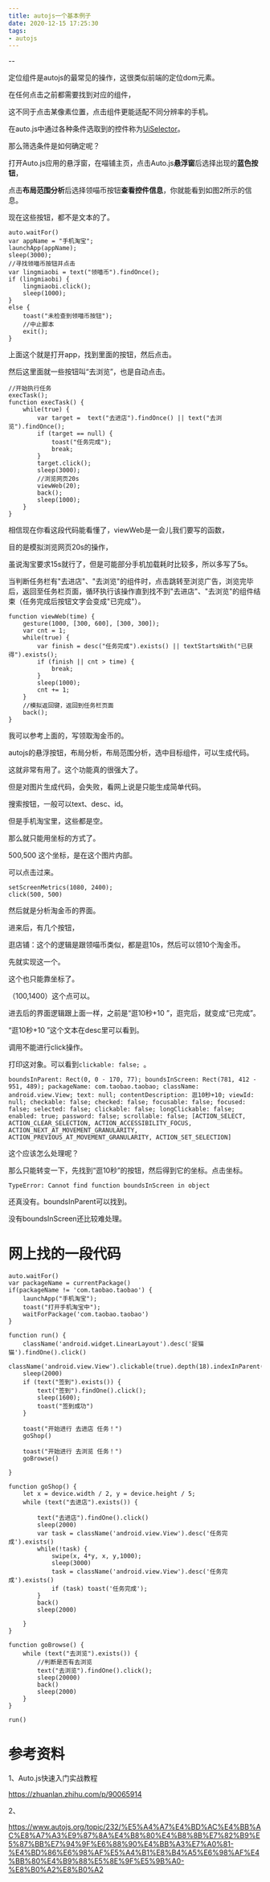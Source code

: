```yaml
---
title: autojs一个基本例子
date: 2020-12-15 17:25:30
tags:
- autojs
---
```


--



定位组件是autojs的最常见的操作，这很类似前端的定位dom元素。

在任何点击之前都需要找到对应的组件，

这不同于点击某像素位置，点击组件更能适配不同分辨率的手机。

在auto.js中通过各种条件选取到的控件称为[UiSelector](https://link.zhihu.com/?target=https%3A//hyb1996.github.io/AutoJs-Docs/%23/widgetsBasedAutomation%3Fid%3Duiselector)。

那么筛选条件是如何确定呢？

打开Auto.js应用的悬浮窗，在喵铺主页，点击Auto.js**悬浮窗**后选择出现的**蓝色按钮**，

点击**布局范围分析**后选择领喵币按钮**查看控件信息**，你就能看到如图2所示的信息。

现在这些按钮，都不是文本的了。

```
auto.waitFor()
var appName = "手机淘宝";
launchApp(appName);
sleep(3000);
//寻找领喵币按钮并点击
var lingmiaobi = text("领喵币").findOnce();
if (lingmiaobi) {
    lingmiaobi.click();
    sleep(1000);
}
else {
    toast("未检查到领喵币按钮");
    //中止脚本
    exit();
}
```

上面这个就是打开app，找到里面的按钮，然后点击。

然后这里面就一些按钮叫“去浏览”，也是自动点击。

```
//开始执行任务
execTask();
function execTask() {
    while(true) {
        var target =  text("去进店").findOnce() || text("去浏览").findOnce();
        if (target == null) {
            toast("任务完成");
            break;
        }
        target.click();
        sleep(3000);
        //浏览网页20s
        viewWeb(20);
        back();
        sleep(1000);
    }
}
```

相信现在你看这段代码能看懂了，viewWeb是一会儿我们要写的函数，

目的是模拟浏览网页20s的操作，

虽说淘宝要求15s就行了，但是可能部分手机加载耗时比较多，所以多写了5s。

当判断任务栏有"去进店"、"去浏览"的组件时，点击跳转至浏览广告，浏览完毕后，返回至任务栏页面，循环执行该操作直到找不到"去进店"、"去浏览"的组件结束（任务完成后按钮文字会变成"已完成"）。

```
function viewWeb(time) {
    gesture(1000, [300, 600], [300, 300]);
    var cnt = 1;
    while(true) {
        var finish = desc("任务完成").exists() || textStartsWith("已获得").exists();
        if (finish || cnt > time) {
            break;
        }
        sleep(1000);
        cnt += 1;
    }
    //模拟返回键，返回到任务栏页面
    back();
}
```

我可以参考上面的，写领取淘金币的。



autojs的悬浮按钮，布局分析，布局范围分析，选中目标组件，可以生成代码。

这就非常有用了。这个功能真的很强大了。

但是对图片生成代码，会失败，看网上说是只能生成简单代码。



搜索按钮，一般可以text、desc、id。

但是手机淘宝里，这些都是空。

那么就只能用坐标的方式了。

500,500 这个坐标，是在这个图片内部。

可以点击过来。

```
setScreenMetrics(1080, 2400);
click(500, 500)
```

然后就是分析淘金币的界面。

进来后，有几个按钮，

逛店铺：这个的逻辑是跟领喵币类似，都是逛10s，然后可以领10个淘金币。

先就实现这一个。

这个也只能靠坐标了。

（100,1400）这个点可以。

进去后的界面逻辑跟上面一样，之前是“逛10秒+10 ”，逛完后，就变成“已完成”。

“逛10秒+10 ”这个文本在desc里可以看到。

调用不能进行click操作。

打印这对象。可以看到`clickable: false; `。

```
boundsInParent: Rect(0, 0 - 170, 77); boundsInScreen: Rect(781, 412 - 951, 489); packageName: com.taobao.taobao; className: android.view.View; text: null; contentDescription: 逛10秒+10; viewId: null; checkable: false; checked: false; focusable: false; focused: false; selected: false; clickable: false; longClickable: false; enabled: true; password: false; scrollable: false; [ACTION_SELECT, ACTION_CLEAR_SELECTION, ACTION_ACCESSIBILITY_FOCUS, ACTION_NEXT_AT_MOVEMENT_GRANULARITY, ACTION_PREVIOUS_AT_MOVEMENT_GRANULARITY, ACTION_SET_SELECTION]
```

这个应该怎么处理呢？

那么只能转变一下，先找到“逛10秒”的按钮，然后得到它的坐标。点击坐标。

```
TypeError: Cannot find function boundsInScreen in object
```

还真没有。boundsInParent可以找到。

没有boundsInScreen还比较难处理。

# 网上找的一段代码

```
auto.waitFor()
var packageName = currentPackage()
if(packageName != 'com.taobao.taobao') {
    launchApp("手机淘宝");
    toast("打开手机淘宝中");
    waitForPackage('com.taobao.taobao')
}

function run() {
    className('android.widget.LinearLayout').desc('捉猫猫').findOne().click()
    className('android.view.View').clickable(true).depth(18).indexInParent(5).findOne().click()
    sleep(2000)
    if (text("签到").exists()) {
        text("签到").findOne().click();
        sleep(1600);
        toast("签到成功")
    }

    toast("开始进行 去进店 任务！")
    goShop()

    toast("开始进行 去浏览 任务！")
    goBrowse()

}

function goShop() {
    let x = device.width / 2, y = device.height / 5;
    while (text("去进店").exists()) {

        text("去进店").findOne().click()
        sleep(2000)
        var task = className('android.view.View').desc('任务完成').exists()
        while(!task) {
            swipe(x, 4*y, x, y,1000);
            sleep(3000)
            task = className('android.view.View').desc('任务完成').exists()
            if (task) toast('任务完成');
        }
        back()
        sleep(2000)

    }
}

function goBrowse() {
    while (text("去浏览").exists()) {
        //判断是否有去浏览
        text("去浏览").findOne().click();
        sleep(20000)
        back()
        sleep(2000)
    }
}

run()
```



# 参考资料

1、Auto.js快速入门实战教程

https://zhuanlan.zhihu.com/p/90065914

2、

https://www.autojs.org/topic/232/%E5%A4%A7%E4%BD%AC%E4%BB%AC%E8%A7%A3%E9%87%8A%E4%B8%80%E4%B8%8B%E7%82%B9%E5%87%BB%E7%94%9F%E6%88%90%E4%BB%A3%E7%A0%81-%E4%BD%86%E6%98%AF%E5%A4%B1%E8%B4%A5%E6%98%AF%E4%BB%80%E4%B9%88%E5%8E%9F%E5%9B%A0-%E8%B0%A2%E8%B0%A2